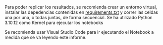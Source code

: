 Para poder replicar los resultados, se recomienda crear un entorno virtual, instalar las depedencias contenidas en [requirements.txt](requirements.txt) y correr las celdas una por una, o todas juntas, de forma secuencial. Se ha utilizado Python 3.10.12 como Kernel para ejecutar los notebooks

Se recomienda usar Visual Studio Code para ir ejecutando el Notebook a medida que se va leyendo este informe.